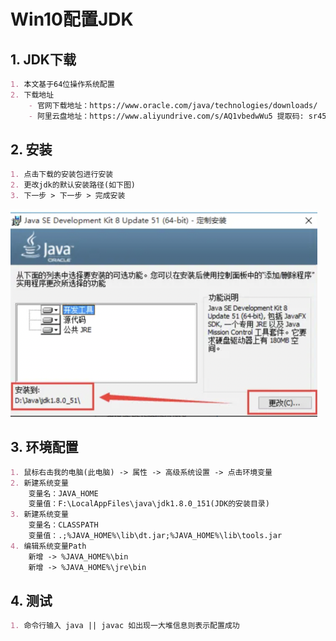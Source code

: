 # Win10配置JDK

## 1. JDK下载

```markdown
1. 本文基于64位操作系统配置
2. 下载地址
    - 官网下载地址：https://www.oracle.com/java/technologies/downloads/
    - 阿里云盘地址：https://www.aliyundrive.com/s/AQ1vbedwWu5 提取码: sr45
```

## 2. 安装

```markdown
1. 点击下载的安装包进行安装
2. 更改jdk的默认安装路径(如下图)
3. 下一步 > 下一步 > 完成安装
```

<img src="../../assets/windows/winx64_jdk.png" alt="jdk路径更改" style="zoom:50%;" />

## 3. 环境配置

```markdown
1. 鼠标右击我的电脑(此电脑) -> 属性 -> 高级系统设置 -> 点击环境变量
2. 新建系统变量
    变量名：JAVA_HOME
    变量值：F:\LocalAppFiles\java\jdk1.8.0_151(JDK的安装目录)
3. 新建系统变量
    变量名：CLASSPATH
    变量值：.;%JAVA_HOME%\lib\dt.jar;%JAVA_HOME%\lib\tools.jar
4. 编辑系统变量Path
    新增 -> %JAVA_HOME%\bin
    新增 -> %JAVA_HOME%\jre\bin
```

## 4. 测试

```markdown
1. 命令行输入 java || javac 如出现一大堆信息则表示配置成功
```

